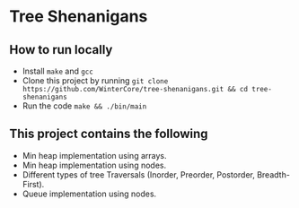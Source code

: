 # Tree Shenanigans

## How to run locally

- Install `make` and `gcc`
- Clone this project by running `git clone https://github.com/WinterCore/tree-shenanigans.git && cd tree-shenanigans`
- Run the code `make && ./bin/main`

## This project contains the following

- Min heap implementation using arrays.
- Min heap implementation using nodes.
- Different types of tree Traversals (Inorder, Preorder, Postorder, Breadth-First).
- Queue implementation using nodes.